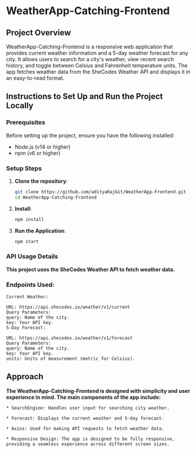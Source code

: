 # WeatherApp-Catching-Frontend

## Project Overview
WeatherApp-Catching-Frontend is a responsive web application that provides current weather information and a 5-day weather forecast for any city. It allows users to search for a city's weather, view recent search history, and toggle between Celsius and Fahrenheit temperature units. The app fetches weather data from the SheCodes Weather API and displays it in an easy-to-read format.

## Instructions to Set Up and Run the Project Locally

### Prerequisites
Before setting up the project, ensure you have the following installed:
- Node.js (v14 or higher)
- npm (v6 or higher)

### Setup Steps
1. **Clone the repository**:
   ```bash
   git clone https://github.com/adityaRajGit/WeatherApp-Frontend.git
   cd WeatherApp-Catching-Frontend

2. **Install**:
    ```bash
    npm install


3. **Run the Application**:
    ```bash
    npm start

### API Usage Details
**This project uses the SheCodes Weather API to fetch weather data.**

### Endpoints Used:

```
Current Weather:

URL: https://api.shecodes.io/weather/v1/current
Query Parameters:
query: Name of the city.
key: Your API key.
5-Day Forecast:

URL: https://api.shecodes.io/weather/v1/forecast
Query Parameters:
query: Name of the city.
key: Your API key.
units: Units of measurement (metric for Celsius).
```

## Approach
**The WeatherApp-Catching-Frontend is designed with simplicity and user experience in mind. The main components of the app include:**
```
* SearchEngine: Handles user input for searching city weather.

* Forecast: Displays the current weather and 5-day forecast.

* Axios: Used for making API requests to fetch weather data.

* Responsive Design: The app is designed to be fully responsive, providing a seamless experience across different screen sizes.
```
